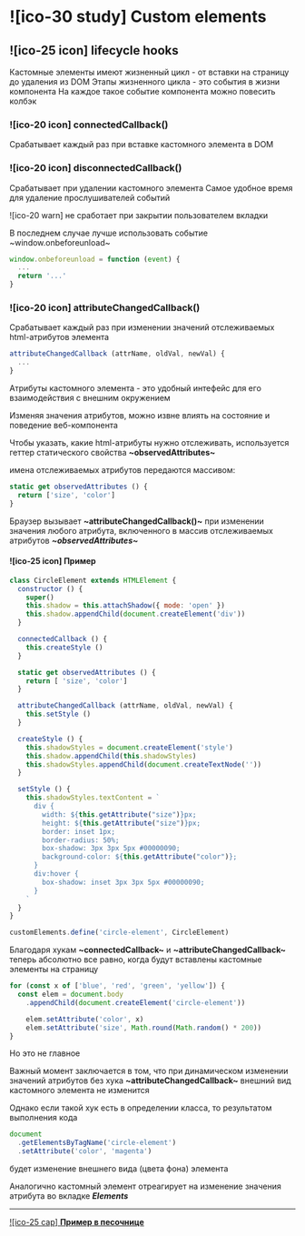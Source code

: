 # ![ico-30 study] Custom elements

## ![ico-25 icon] lifecycle hooks

Кастомные элементы имеют жизненный цикл - от вставки на страницу до удаления из DOM
Этапы жизненного цикла - это события в жизни компонента
На каждое такое событие компонента можно повесить колбэк

### ![ico-20 icon] connectedCallback()

Срабатывает каждый раз при вставке кастомного элемента в DOM

### ![ico-20 icon] disconnectedCallback()

Срабатывает при удалении кастомного элемента
Самое удобное время для удаление прослушивателей событий

![ico-20 warn] не сработает при закрытии пользователем вкладки

В последнем случае лучше использовать событие ~window.onbeforeunload~

~~~js
window.onbeforeunload = function (event) {
  ...
  return '...'
}
~~~


### ![ico-20 icon] attributeChangedCallback()

Срабатывает каждый раз при изменении значений отслеживаемых html-атрибутов элемента

~~~js
attributeChangedCallback (attrName, oldVal, newVal) {
  ...
}
~~~

Атрибуты кастомного элемента - это удобный интефейс для его взаимодействия с внешним окружением

Изменяя значения атрибутов, можно извне влиять на состояние и поведение веб-компонента

Чтобы указать, какие html-атрибуты нужно отслеживать, используется геттер статического свойства **~observedAttributes~**

имена отслеживаемых атрибутов передаются массивом:

~~~js
static get observedAttributes () {
  return ['size', 'color']
}
~~~

Браузер вызывает **~attributeChangedCallback()~** при изменении значения любого атрибута, включенного в массив отслеживаемых атрибутов **_~observedAttributes~_**

#### ![ico-25 icon] Пример

~~~~js
class CircleElement extends HTMLElement {
  constructor () {
    super()
    this.shadow = this.attachShadow({ mode: 'open' })
    this.shadow.appendChild(document.createElement('div'))
  }

  connectedCallback () {
    this.createStyle ()
  }

  static get observedAttributes () {
    return [ 'size', 'color']
  }

  attributeChangedCallback (attrName, oldVal, newVal) {
    this.setStyle ()
  }

  createStyle () {
    this.shadowStyles = document.createElement('style')
    this.shadow.appendChild(this.shadowStyles)
    this.shadowStyles.appendChild(document.createTextNode(''))
  }

  setStyle () {
    this.shadowStyles.textContent = `
      div {
        width: ${this.getAttribute("size")}px;
        height: ${this.getAttribute("size")}px;
        border: inset 1px;
        border-radius: 50%;
        box-shadow: 3px 3px 5px #00000090;
        background-color: ${this.getAttribute("color")};
      }
      div:hover {
        box-shadow: inset 3px 3px 5px #00000090;
      }
    `
  }
}

customElements.define('circle-element', CircleElement)
~~~~

Благодаря хукам **~connectedCallback~** и **~attributeChangedCallback~** теперь абсолютно все равно, когда будут вставлены кастомные элементы на страницу

~~~js
for (const x of ['blue', 'red', 'green', 'yellow']) {
  const elem = document.body
    .appendChild(document.createElement('circle-element'))

    elem.setAttribute('color', x)
    elem.setAttribute('size', Math.round(Math.random() * 200))
}
~~~

Но это не главное

Важный момент заключается в том, что при динамическом изменении значений атрибутов без хука **~attributeChangedCallback~** внешний вид кастомного элемента не изменится

Однако если такой хук есть в определении класса, то результатом выполнения кода

~~~js
document
  .getElementsByTagName('circle-element')
  .setAttribute('color', 'magenta')
~~~

будет изменение внешнего вида (цвета фона) элемента

Аналогично кастомный элемент отреагирует на изменение значения атрибута во вкладке **_Elements_**

______________________________________________

[![ico-25 cap] **Пример в песочнице**](https://repl.it/@garevna/customElements-lifecycle-hooks)
